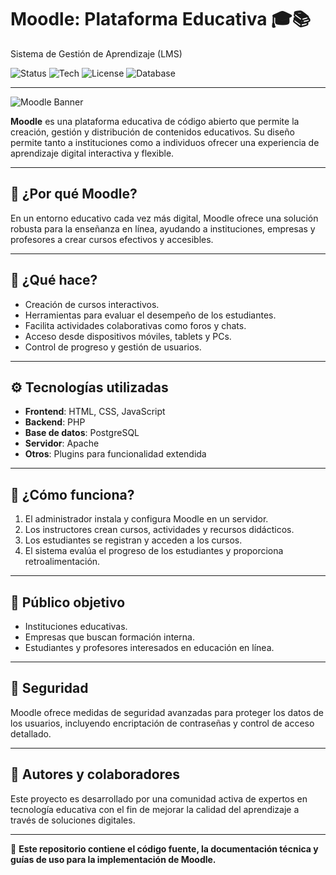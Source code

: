 # **Moodle: Plataforma Educativa** 🎓📚  
Sistema de Gestión de Aprendizaje (LMS)

![Status](https://img.shields.io/badge/status-en%20desarrollo-yellow)
![Tech](https://img.shields.io/badge/Backend-PHP-blue)
![License](https://img.shields.io/badge/license-GPLv3-green)
![Database](https://img.shields.io/badge/database-PostgreSQL-blue)

---

![Moodle Banner](ruta-a-tu-banner) <!-- Cambia esta ruta al nombre correcto si subes el banner -->

**Moodle** es una plataforma educativa de código abierto que permite la creación, gestión y distribución de contenidos educativos. Su diseño permite tanto a instituciones como a individuos ofrecer una experiencia de aprendizaje digital interactiva y flexible.

---

## 🎯 **¿Por qué Moodle?**

En un entorno educativo cada vez más digital, Moodle ofrece una solución robusta para la enseñanza en línea, ayudando a instituciones, empresas y profesores a crear cursos efectivos y accesibles.

---

## 📱 **¿Qué hace?**

- Creación de cursos interactivos.
- Herramientas para evaluar el desempeño de los estudiantes.
- Facilita actividades colaborativas como foros y chats.
- Acceso desde dispositivos móviles, tablets y PCs.
- Control de progreso y gestión de usuarios.

---

## ⚙️ **Tecnologías utilizadas**

- **Frontend**: HTML, CSS, JavaScript
- **Backend**: PHP
- **Base de datos**: PostgreSQL
- **Servidor**: Apache
- **Otros**: Plugins para funcionalidad extendida

---

## 🚀 **¿Cómo funciona?**

1. El administrador instala y configura Moodle en un servidor.
2. Los instructores crean cursos, actividades y recursos didácticos.
3. Los estudiantes se registran y acceden a los cursos.
4. El sistema evalúa el progreso de los estudiantes y proporciona retroalimentación.

---

## 🎯 **Público objetivo**

- Instituciones educativas.
- Empresas que buscan formación interna.
- Estudiantes y profesores interesados en educación en línea.

---

## 🔐 **Seguridad**

Moodle ofrece medidas de seguridad avanzadas para proteger los datos de los usuarios, incluyendo encriptación de contraseñas y control de acceso detallado.

---

## 🧠 **Autores y colaboradores**

Este proyecto es desarrollado por una comunidad activa de expertos en tecnología educativa con el fin de mejorar la calidad del aprendizaje a través de soluciones digitales.

---

📌 **Este repositorio contiene el código fuente, la documentación técnica y guías de uso para la implementación de Moodle.**
